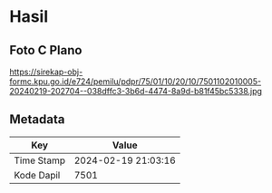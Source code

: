 # Hasil

## Foto C Plano

https://sirekap-obj-formc.kpu.go.id/e724/pemilu/pdpr/75/01/10/20/10/7501102010005-20240219-202704--038dffc3-3b6d-4474-8a9d-b81f45bc5338.jpg


## Metadata

| Key        | Value               |
| ---------- | ------------------- |
| Time Stamp | 2024-02-19 21:03:16 |
| Kode Dapil | 7501                |



